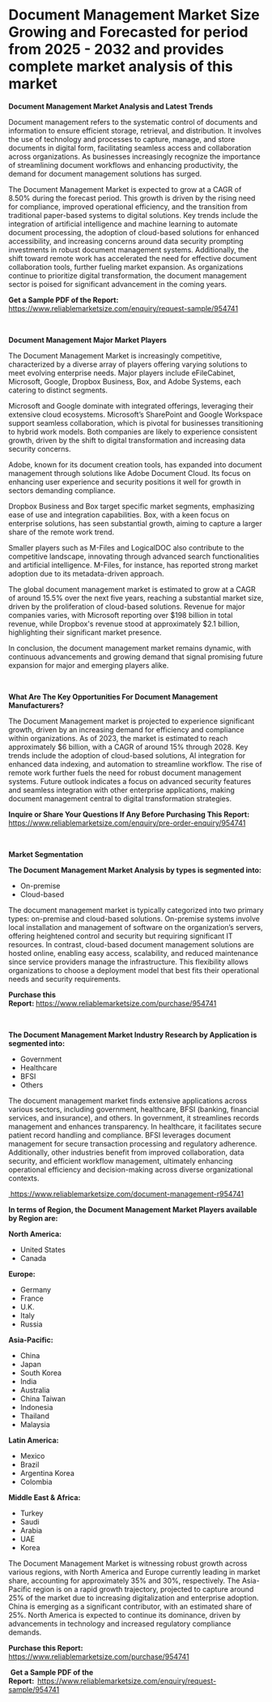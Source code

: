 <p><h1>Document Management Market Size Growing and Forecasted for period from 2025 - 2032 and provides complete market analysis of this market</h1></p><p><strong>Document Management Market Analysis and Latest Trends</strong></p>
<p><p>Document management refers to the systematic control of documents and information to ensure efficient storage, retrieval, and distribution. It involves the use of technology and processes to capture, manage, and store documents in digital form, facilitating seamless access and collaboration across organizations. As businesses increasingly recognize the importance of streamlining document workflows and enhancing productivity, the demand for document management solutions has surged.</p><p>The Document Management Market is expected to grow at a CAGR of 8.50% during the forecast period. This growth is driven by the rising need for compliance, improved operational efficiency, and the transition from traditional paper-based systems to digital solutions. Key trends include the integration of artificial intelligence and machine learning to automate document processing, the adoption of cloud-based solutions for enhanced accessibility, and increasing concerns around data security prompting investments in robust document management systems. Additionally, the shift toward remote work has accelerated the need for effective document collaboration tools, further fueling market expansion. As organizations continue to prioritize digital transformation, the document management sector is poised for significant advancement in the coming years.</p></p>
<p><strong>Get a Sample PDF of the Report:&nbsp;</strong> <a href="https://www.reliablemarketsize.com/enquiry/request-sample/954741?utm_campaign=2891&utm_medium=2&utm_source=Github&utm_content=ia&utm_term=16042025&utm_id=document-management">https://www.reliablemarketsize.com/enquiry/request-sample/954741</a></p>
<p>&nbsp;</p>
<p><strong>Document Management Major Market Players</strong></p>
<p><p>The Document Management Market is increasingly competitive, characterized by a diverse array of players offering varying solutions to meet evolving enterprise needs. Major players include eFileCabinet, Microsoft, Google, Dropbox Business, Box, and Adobe Systems, each catering to distinct segments.</p><p>Microsoft and Google dominate with integrated offerings, leveraging their extensive cloud ecosystems. Microsoft’s SharePoint and Google Workspace support seamless collaboration, which is pivotal for businesses transitioning to hybrid work models. Both companies are likely to experience consistent growth, driven by the shift to digital transformation and increasing data security concerns.</p><p>Adobe, known for its document creation tools, has expanded into document management through solutions like Adobe Document Cloud. Its focus on enhancing user experience and security positions it well for growth in sectors demanding compliance.</p><p>Dropbox Business and Box target specific market segments, emphasizing ease of use and integration capabilities. Box, with a keen focus on enterprise solutions, has seen substantial growth, aiming to capture a larger share of the remote work trend.</p><p>Smaller players such as M-Files and LogicalDOC also contribute to the competitive landscape, innovating through advanced search functionalities and artificial intelligence. M-Files, for instance, has reported strong market adoption due to its metadata-driven approach.</p><p>The global document management market is estimated to grow at a CAGR of around 15.5% over the next five years, reaching a substantial market size, driven by the proliferation of cloud-based solutions. Revenue for major companies varies, with Microsoft reporting over $198 billion in total revenue, while Dropbox's revenue stood at approximately $2.1 billion, highlighting their significant market presence.</p><p>In conclusion, the document management market remains dynamic, with continuous advancements and growing demand that signal promising future expansion for major and emerging players alike.</p></p>
<p>&nbsp;</p>
<p><strong>What Are The Key Opportunities For Document Management Manufacturers?</strong></p>
<p><p>The Document Management market is projected to experience significant growth, driven by an increasing demand for efficiency and compliance within organizations. As of 2023, the market is estimated to reach approximately $6 billion, with a CAGR of around 15% through 2028. Key trends include the adoption of cloud-based solutions, AI integration for enhanced data indexing, and automation to streamline workflow. The rise of remote work further fuels the need for robust document management systems. Future outlook indicates a focus on advanced security features and seamless integration with other enterprise applications, making document management central to digital transformation strategies.</p></p>
<p><strong>Inquire or Share Your Questions If Any Before Purchasing This Report:</strong> <a href="https://www.reliablemarketsize.com/enquiry/pre-order-enquiry/954741?utm_campaign=2891&utm_medium=2&utm_source=Github&utm_content=ia&utm_term=16042025&utm_id=document-management">https://www.reliablemarketsize.com/enquiry/pre-order-enquiry/954741</a></p>
<p>&nbsp;</p>
<p><strong>Market Segmentation</strong></p>
<p><strong>The Document Management Market Analysis by types is segmented into:</strong></p>
<p><ul><li>On-premise</li><li>Cloud-based</li></ul></p>
<p><p>The document management market is typically categorized into two primary types: on-premise and cloud-based solutions. On-premise systems involve local installation and management of software on the organization’s servers, offering heightened control and security but requiring significant IT resources. In contrast, cloud-based document management solutions are hosted online, enabling easy access, scalability, and reduced maintenance since service providers manage the infrastructure. This flexibility allows organizations to choose a deployment model that best fits their operational needs and security requirements.</p></p>
<p><strong>Purchase this Report:&nbsp;</strong><a href="https://www.reliablemarketsize.com/purchase/954741?utm_campaign=2891&utm_medium=2&utm_source=Github&utm_content=ia&utm_term=16042025&utm_id=document-management">https://www.reliablemarketsize.com/purchase/954741</a></p>
<p>&nbsp;</p>
<p><strong>The Document Management Market Industry Research by Application is segmented into:</strong></p>
<p><ul><li>Government</li><li>Healthcare</li><li>BFSI</li><li>Others</li></ul></p>
<p><p>The document management market finds extensive applications across various sectors, including government, healthcare, BFSI (banking, financial services, and insurance), and others. In government, it streamlines records management and enhances transparency. In healthcare, it facilitates secure patient record handling and compliance. BFSI leverages document management for secure transaction processing and regulatory adherence. Additionally, other industries benefit from improved collaboration, data security, and efficient workflow management, ultimately enhancing operational efficiency and decision-making across diverse organizational contexts.</p></p>
<p><a href="https://www.reliablemarketsize.com/document-management-r954741?utm_campaign=2891&utm_medium=2&utm_source=Github&utm_content=ia&utm_term=16042025&utm_id=document-management">&nbsp;https://www.reliablemarketsize.com/document-management-r954741</a></p>
<p><strong>In terms of Region, the Document Management Market Players available by Region are:</strong></p>
<p>
    <p> <strong> North America: </strong>
        <ul>
            <li>United States</li>
            <li>Canada</li>
        </ul>
        </p> 
    <p> <strong> Europe: </strong>
        <ul>
            <li>Germany</li>
            <li>France</li>
            <li>U.K.</li>
            <li>Italy</li>
            <li>Russia</li>
        </ul>
        </p> 
    <p> <strong> Asia-Pacific: </strong>
        <ul>
            <li>China</li>
            <li>Japan</li>
            <li>South Korea</li>
            <li>India</li>
            <li>Australia</li>
            <li>China Taiwan</li>
            <li>Indonesia</li>
            <li>Thailand</li>
            <li>Malaysia</li>
        </ul>
        </p> 
    <p> <strong> Latin America: </strong>
        <ul>
            <li>Mexico</li>
            <li>Brazil</li>
            <li>Argentina Korea</li>
            <li>Colombia</li>
        </ul>
        </p> 
    <p> <strong> Middle East & Africa: </strong>
        <ul>
            <li>Turkey</li>
            <li>Saudi</li>
            <li>Arabia</li>
            <li>UAE</li>
            <li>Korea</li>
        </ul>
    </p>
    </p>
<p><p>The Document Management Market is witnessing robust growth across various regions, with North America and Europe currently leading in market share, accounting for approximately 35% and 30%, respectively. The Asia-Pacific region is on a rapid growth trajectory, projected to capture around 25% of the market due to increasing digitalization and enterprise adoption. China is emerging as a significant contributor, with an estimated share of 25%. North America is expected to continue its dominance, driven by advancements in technology and increased regulatory compliance demands.</p></p>
<p><strong>Purchase this Report: </strong><a href="https://www.reliablemarketsize.com/purchase/954741?utm_campaign=2891&utm_medium=2&utm_source=Github&utm_content=ia&utm_term=16042025&utm_id=document-management">https://www.reliablemarketsize.com/purchase/954741</a></p>
<p>&nbsp;<strong>Get a Sample PDF of the Report:&nbsp;&nbsp;</strong><a href="https://www.reliablemarketsize.com/enquiry/request-sample/954741?utm_campaign=2891&utm_medium=2&utm_source=Github&utm_content=ia&utm_term=16042025&utm_id=document-management">https://www.reliablemarketsize.com/enquiry/request-sample/954741</a></p>
<p><strong></strong></p>
<p><p></p><p></p><p></p></p>